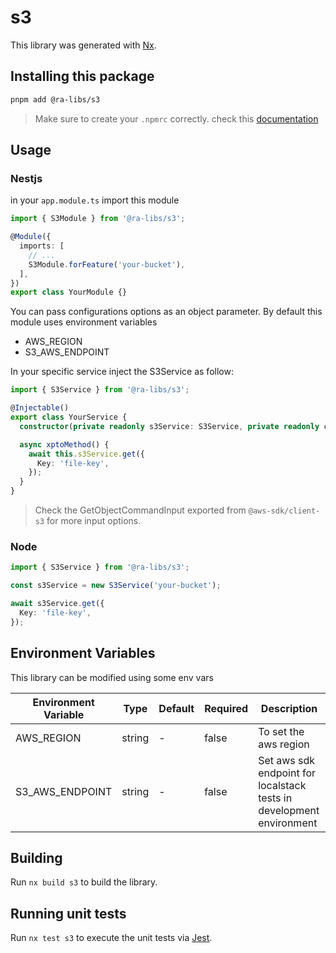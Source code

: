 # s3

This library was generated with [Nx](https://nx.dev).

## Installing this package

```bash
pnpm add @ra-libs/s3
```

> Make sure to create your `.npmrc` correctly. check this [documentation](../../docs/NPMRC.md)

## Usage

### Nestjs

in your `app.module.ts` import this module

```ts
import { S3Module } from '@ra-libs/s3';

@Module({
  imports: [
    // ...
    S3Module.forFeature('your-bucket'),
  ],
})
export class YourModule {}
```

You can pass configurations options as an object parameter. By default this module uses environment variables

- AWS_REGION
- S3_AWS_ENDPOINT

In your specific service inject the S3Service as follow:

```ts
import { S3Service } from '@ra-libs/s3';

@Injectable()
export class YourService {
  constructor(private readonly s3Service: S3Service, private readonly configService: ConfigService) {}

  async xptoMethod() {
    await this.s3Service.get({
      Key: 'file-key',
    });
  }
}
```

> Check the GetObjectCommandInput exported from `@aws-sdk/client-s3` for more input options.

### Node

```ts
import { S3Service } from '@ra-libs/s3';

const s3Service = new S3Service('your-bucket');

await s3Service.get({
  Key: 'file-key',
});
```

## Environment Variables

This library can be modified using some env vars

| Environment Variable | Type   | Default | Required | Description                                                          |
| -------------------- | ------ | ------- | -------- | -------------------------------------------------------------------- |
| AWS_REGION           | string | -       | false    | To set the aws region                                                |
| S3_AWS_ENDPOINT      | string | -       | false    | Set aws sdk endpoint for localstack tests in development environment |

## Building

Run `nx build s3` to build the library.

## Running unit tests

Run `nx test s3` to execute the unit tests via [Jest](https://jestjs.io).
